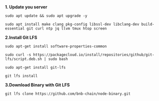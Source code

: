 **1. Update you server**

``sudo apt update && sudo apt upgrade -y``

``sudo apt install make clang pkg-config libssl-dev libclang-dev build-essential git curl ntp jq llvm tmux htop screen``

**2.Install Git LFS**

``sudo apt-get install software-properties-common``

``sudo curl -s https://packagecloud.io/install/repositories/github/git-lfs/script.deb.sh | sudo bash``

``sudo apt-get install git-lfs``

``git lfs install``

**3.Download Binary with Git LFS**

``git lfs clone https://github.com/bnb-chain/node-binary.git``
